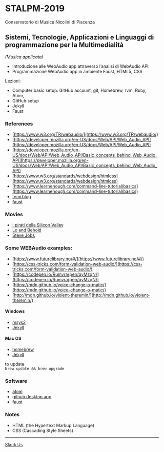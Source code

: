 # STALPM-2019

Conservatorio di Musica Nicolini di Piacenza

## Sistemi, Tecnologie, Applicazioni e Linguaggi di programmazione per la Multimedialità

_(Musica applicata)_

- Introduzione alle WebAudio app attraverso l’analisi di WebAudio API
- Programmazione WebAudio app in ambiente Faust, HTML5, CSS

Lezioni:
 * Computer basic setup: GitHub account, git, Homebrew, rvm, Ruby, Atom,
 * GitHub setup
 * Jekyll 
 * Faust

### References
 - [https://www.w3.org/TR/webaudio/](https://www.w3.org/TR/webaudio/)
 - [https://developer.mozilla.org/en-US/docs/Web/API/Web_Audio_API](https://developer.mozilla.org/en-US/docs/Web/API/Web_Audio_API)
 - [https://developer.mozilla.org/en-US/docs/Web/API/Web_Audio_API/Basic_concepts_behind_Web_Audio_API](https://developer.mozilla.org/en-US/docs/Web/API/Web_Audio_API/Basic_concepts_behind_Web_Audio_API)
 - [https://www.w3.org/standards/webdesign/htmlcss](https://www.w3.org/standards/webdesign/htmlcss)
 -  [https://www.learnenough.com/command-line-tutorial/basics](https://www.learnenough.com/command-line-tutorial/basics)
 - [temi blog](http://jekyllthemes.org) 
 - [faust](https://faust.grame.fr)

### Movies
 - [I pirati della Silicon Valley](https://www.imdb.com/title/tt0168122/?ref_=nv_sr_1)
 - [Lo and Behold](https://www.imdb.com/title/tt5275828/?ref_=nv_sr_1)
 - [Steve Jobs](https://www.imdb.com/title/tt2080374/?ref_=nv_sr_1)

### Some WEBAudio examples:
 - [https://www.futurelibrary.no/#/](https://www.futurelibrary.no/#/)
 - [https://css-tricks.com/form-validation-web-audio/](https://css-tricks.com/form-validation-web-audio/)
 - [https://codepen.io/Rumyra/pen/qyMzqN/](https://codepen.io/Rumyra/pen/qyMzqN/)
 - [https://mdn.github.io/voice-change-o-matic/](https://mdn.github.io/voice-change-o-matic/)
 - [http://mdn.github.io/violent-theremin/](http://mdn.github.io/violent-theremin/)
 
 #### Windows
  - [msys2](http://www.msys2.org)
  - [Jekyll](https://jekyllrb.com/docs/installation/windows/)

 #### Mac OS
  - [homebrew](https://brew.sh/)
  - [Jekyll](https://jekyllrb.com)
  
  to update    
  `brew update && brew upgrade`

 ### Software
 - [atom](https://atom.io/)
 - [github desktop app](https://desktop.github.com/)
 - [faust](https://github.com/grame-cncm/faust)
 
 ### Notes
  - HTML (the Hypertext Markup Language)  
  - CSS (Cascading Style Sheets)
---

[Slack Us](https://stalpm-2019.slack.com/)
